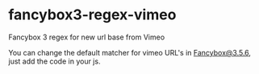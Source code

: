 # fancybox3-regex-vimeo
Fancybox 3 regex for new url base from Vimeo

You can change the default matcher for vimeo URL's in Fancybox@3.5.6, just add the code in your js.
